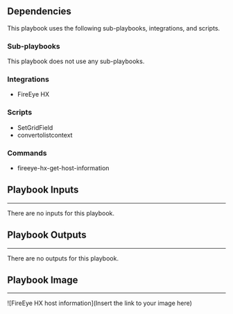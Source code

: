 

## Dependencies
This playbook uses the following sub-playbooks, integrations, and scripts.

### Sub-playbooks
This playbook does not use any sub-playbooks.

### Integrations
* FireEye HX

### Scripts
* SetGridField
* convertolistcontext

### Commands
* fireeye-hx-get-host-information

## Playbook Inputs
---
There are no inputs for this playbook.

## Playbook Outputs
---
There are no outputs for this playbook.

## Playbook Image
---
![FireEye HX host information](Insert the link to your image here)